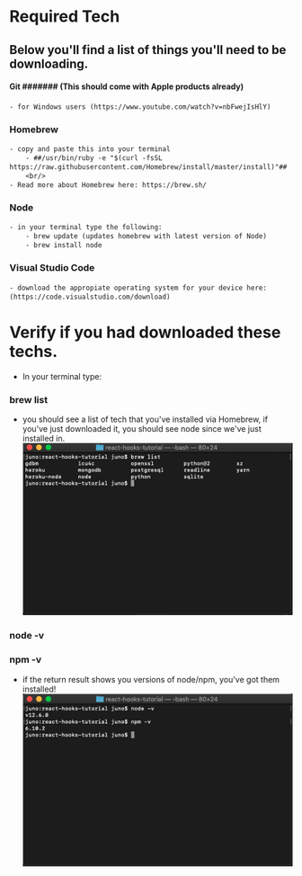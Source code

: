 # Required Tech 

## Below you'll find a list of things you'll need to be downloading. 

#### Git ####### (This should come with Apple products already)
    - for Windows users (https://www.youtube.com/watch?v=nbFwejIsHlY)

### Homebrew <br/>
    - copy and paste this into your terminal
        - ##/usr/bin/ruby -e "$(curl -fsSL https://raw.githubusercontent.com/Homebrew/install/master/install)"##
        <br/>
    - Read more about Homebrew here: https://brew.sh/

### Node <br/>
    - in your terminal type the following: 
        - brew update (updates homebrew with latest version of Node)
        - brew install node 

### Visual Studio Code <br/>
    - download the appropiate operating system for your device here: (https://code.visualstudio.com/download)

# Verify if you had downloaded these techs. 
- In your terminal type: 
### brew list <br/>
- you should see a list of tech that you've installed via Homebrew, if you've just downloaded it, you should see node since we've just installed in. <br/>
![brew-list](brew-list.png)

### node -v <br/>
### npm -v <br/>
- if the return result shows you versions of node/npm, you've got them installed! <br/>
![node-npm](node-npm.png)